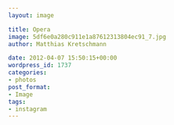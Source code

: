 ```yaml
---
layout: image

title: Opera
image: 5df6e0a280c911e1a87612313804ec91_7.jpg
author: Matthias Kretschmann

date: 2012-04-07 15:50:15+00:00
wordpress_id: 1737
categories:
- photos
post_format:
- Image
tags:
- instagram
---
```




